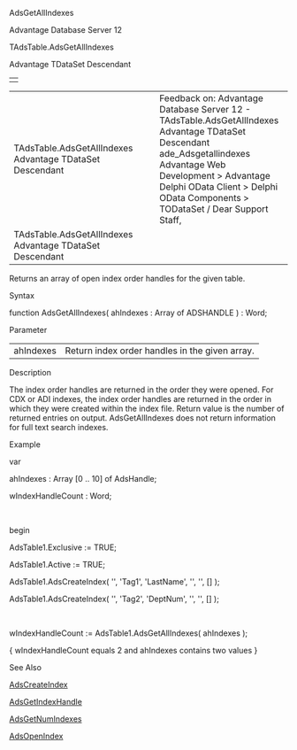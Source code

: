 AdsGetAllIndexes




Advantage Database Server 12  

TAdsTable.AdsGetAllIndexes

Advantage TDataSet Descendant

|  |
| --- |
|  |

|  |  |  |  |  |
| --- | --- | --- | --- | --- |
| TAdsTable.AdsGetAllIndexes  Advantage TDataSet Descendant |  |  | Feedback on: Advantage Database Server 12 - TAdsTable.AdsGetAllIndexes Advantage TDataSet Descendant ade\_Adsgetallindexes Advantage Web Development > Advantage Delphi OData Client > Delphi OData Components > TODataSet / Dear Support Staff, |  |
| TAdsTable.AdsGetAllIndexes  Advantage TDataSet Descendant |  |  |  |  |

Returns an array of open index order handles for the given table.

Syntax

function AdsGetAllIndexes( ahIndexes : Array of ADSHANDLE ) : Word;

Parameter

|  |  |
| --- | --- |
| ahIndexes | Return index order handles in the given array. |

Description

The index order handles are returned in the order they were opened. For CDX or ADI indexes, the index order handles are returned in the order in which they were created within the index file. Return value is the number of returned entries on output. AdsGetAllIndexes does not return information for full text search indexes.

Example

var

ahIndexes : Array [0 .. 10] of AdsHandle;

wIndexHandleCount : Word;

 

begin

AdsTable1.Exclusive := TRUE;

AdsTable1.Active := TRUE;

AdsTable1.AdsCreateIndex( '', 'Tag1', 'LastName', '', '', [] );

AdsTable1.AdsCreateIndex( '', 'Tag2', 'DeptNum', '', '', [] );

 

wIndexHandleCount := AdsTable1.AdsGetAllIndexes( ahIndexes );

{ wIndexHandleCount equals 2 and ahIndexes contains two values }

See Also

[AdsCreateIndex](ade_adscreateindex.htm)

[AdsGetIndexHandle](ade_adsgetindexhandle.htm)

[AdsGetNumIndexes](ade_adsgetnumindexes.htm)

[AdsOpenIndex](ade_adsopenindex.htm)